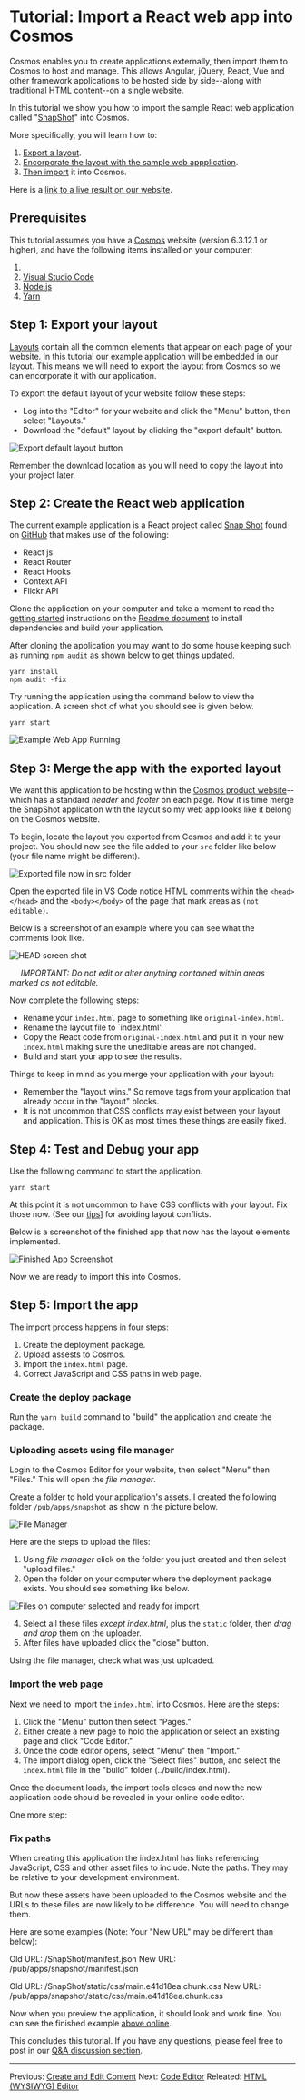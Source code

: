 # Tutorial: Import a React web app into Cosmos

Cosmos enables you to create applications externally, then import them to Cosmos to host and manage. This allows Angular, jQuery, React, Vue and other framework applications to be hosted side by side--along with traditional HTML content--on a single website.

In this tutorial we show you how to import the sample React web application called "[SnapShot](https://github.com/Yog9/SnapShot)" into Cosmos.

More specifically, you will learn how to:

1. [Export a layout](#step-1-export-your-layout).
2. [Encorporate the layout with the sample web appplication](#step-2-create-an-angular-web-app-and-build-it).
4. [Then import](#step-3-import-the-web-page) it into Cosmos.

Here is a [link to a live result on our website](https://cosmos.moonrise.net/demos/snapshot).

## Prerequisites

This tutorial assumes you have a [Cosmos](https://github.com/CosmosSoftware/Cosmos.Cms/blob/main/Documentation/Installation/AzureClickInstall.md) website (version 6.3.12.1 or higher), and have the following items installed on your computer:

1. 
2. [Visual Studio Code](https://code.visualstudio.com)
3. [Node.js](https://nodejs.org)
4. [Yarn](https://yarnpkg.com/getting-started/install)

## Step 1: Export your layout

[Layouts](https://github.com/CosmosSoftware/Cosmos.Cms/blob/main/Documentation/Layouts/About.md) contain all the common elements that appear on each page of your website. In this tutorial our example application will be embedded in our layout. This means we will need to export the layout from Cosmos so we can encorporate it with our application.

To export the default layout of your website follow these steps:
 
 * Log into the "Editor" for your website and click the "Menu" button, then select "Layouts."
 * Download the "default" layout by clicking the "export default" button.

![Export default layout button](https://github.com/CosmosSoftware/Cosmos.Cms/blob/main/Documentation/Content/Editors/tutorial1-export-layout-button.png)

Remember the download location as you will need to copy the layout into your project later.

## Step 2: Create the React web application

The current example application is a React project called [Snap Shot](https://github.com/Yog9/SnapShot) found on [GitHub](https://github.com/Yog9/SnapShot) that makes use of the following:

* React js
* React Router
* React Hooks
* Context API
* Flickr API

Clone the application on your computer and take a moment to read the [getting started](https://github.com/Yog9/SnapShot#getting-started) instructions on the [Readme document](https://github.com/Yog9/SnapShot#snap-shot-) to install dependencies and build your application.

After cloning the application you may want to do some house keeping such as running `npm audit` as shown below to get things updated.

```shell
yarn install
npm audit -fix
```

Try running the application using the command below to view the application. A screen shot of what you should see is given below.

```shell
yarn start
```

![Example Web App Running](https://github.com/CosmosSoftware/Cosmos.Cms/blob/main/Documentation/Content/Editors/SnapShotDemo.png)

## Step 3: Merge the app with the exported layout

We want this application to be hosting within the [Cosmos product website](https://cosmos.moonrise.net)--which has a standard *header* and *footer* on each page. Now it is time merge the SnapShot application with the layout so my web app looks like it belong on the Cosmos website.

To begin, locate the layout you exported from Cosmos and add it to your project. You should now see the file added to your `src` folder like below (your file name might be different).

![Exported file now in src folder](https://github.com/CosmosSoftware/Cosmos.Cms/blob/main/Documentation/Content/Editors/tutorial1-file-added.png)

Open the exported file in VS Code notice HTML comments within the `<head></head>` and the `<body></body>` of the page that mark areas as `(not editable)`.

Below is a screenshot of an example where you can see what the comments look like.

![HEAD screen shot](https://github.com/CosmosSoftware/Cosmos.Cms/blob/main/Documentation/Content/Editors/tutorial1-export-head-layout.png)

&nbsp;&nbsp;&nbsp;&nbsp; *IMPORTANT: Do not edit or alter anything contained within areas marked as not editable.*

Now complete the following steps:

* Rename your `index.html` page to something like `original-index.html`.
* Rename the layout file to `index.html'.
* Copy the React code from  `original-index.html` and put it in your new `index.html` making sure the uneditable areas are not changed.
* Build and start your app to see the results.

Things to keep in mind as you merge your application with your layout:

* Remember the "layout wins."  So remove tags from your application that already occur in the "layout" blocks.
* It is not uncommon that CSS conflicts may exist between your layout and application. This is OK as most times these things are easily fixed.

## Step 4: Test and Debug your app

Use the following command to start the application.

```shell
yarn start
```

At this point it is not uncommon to have CSS conflicts with your layout. Fix those now. (See our [tips](https://github.com/CosmosSoftware/Cosmos.Cms/blob/main/Documentation/Layouts/About.md#tips)] for avoiding layout conflicts.

Below is a screenshot of the finished app that now has the layout elements implemented.

![Finished App Screenshot](https://github.com/CosmosSoftware/Cosmos.Cms/blob/main/Documentation/Content/Editors/tutorial1-ready-to-import.png)

Now we are ready to import this into Cosmos.

## Step 5: Import the app

The import process happens in four steps:

1. Create the deployment package.
2. Upload assests to Cosmos.
3. Import the `index.html` page.
4. Correct JavaScript and CSS paths in web page.

### Create the deploy package

Run the `yarn build` command to "build" the application and create the package.

### Uploading assets using file manager

Login to the Cosmos Editor for your website, then select "Menu" then "Files."  This will open the *file manager*.

Create a folder to hold your application's assets.  I created the following folder `/pub/apps/snapshot` as show in the picture below.

![File Manager](https://github.com/CosmosSoftware/Cosmos.Cms/blob/main/Documentation/Content/Editors/tutorial1-filemanager.png)

Here are the steps to upload the files:

1. Using *file manager* click on the folder you just created and then select "upload files."
2. Open the folder on your computer where the deployment package exists. You should see something like below.

![Files on computer selected and ready for import](https://github.com/CosmosSoftware/Cosmos.Cms/blob/main/Documentation/Content/Editors/tutorial1-files-selected-for-import.png)

4. Select all these files *except index.html*, plus the `static` folder, then *drag and drop* them on the uploader.
5. After files have uploaded click the "close" button.

Using the file manager, check what was just uploaded.

### Import the web page

Next we need to import the `index.html` into Cosmos. Here are the steps:

1. Click the "Menu" button then select "Pages."
2. Either create a new page to hold the application or select an existing page and click "Code Editor."
3. Once the code editor opens, select "Menu" then "Import."
4. The import dialog open, click the "Select files" button, and select the `index.html` file in the "build" folder (../build/index.html).

Once the document loads, the import tools closes and now the new application code should be revealed in your online code editor.

One more step:

### Fix paths

When creating this application the index.html has links referencing JavaScript, CSS and other asset files to include. Note the paths. They may be relative to your development environment.

But now these assets have been uploaded to the Cosmos website and the URLs to these files are now likely to be difference. You will need to change them.

Here are some examples (Note: Your "New URL" may be different than below):

Old URL: /SnapShot/manifest.json
New URL: /pub/apps/snapshot/manifest.json

Old URL: /SnapShot/static/css/main.e41d18ea.chunk.css
New URL: /pub/apps/snapshot/static/css/main.e41d18ea.chunk.css

Now when you preview the application, it should look and work fine. You can see the finished example [above online](https://cosmos.moonrise.net/demos/snapshot).

This concludes this tutorial.  If you have any questions, please feel free to post in our [Q&A discussion section](https://github.com/CosmosSoftware/Cosmos.Cms/discussions/categories/q-a).

---

Previous: [Create and Edit Content](https://github.com/CosmosSoftware/Cosmos.Cms/tree/main/Documentation/Content) Next: [Code Editor](https://github.com/CosmosSoftware/Cosmos.Cms/blob/main/Documentation/Content/Editors/CodeEditor.md) Releated: [HTML (WYSIWYG) Editor](https://github.com/CosmosSoftware/Cosmos.Cms/edit/main/Documentation/Content/Editors/WYSIWYG(HTMLEditor).md)
